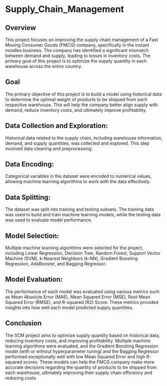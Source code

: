 # Supply_Chain_Management


## Overview
This project focuses on improving the supply chain management of a Fast Moving Consumer Goods (FMCG) company, specifically in the instant noodles business. The company has identified a significant mismatch between demand and supply, leading to losses in inventory costs. The primary goal of this project is to optimize the supply quantity in each warehouse across the entire country.

## Goal
The primary objective of this project is to build a model using historical data to determine the optimal weight of products to be shipped from each respective warehouse. This will help the company better align supply with demand, reduce inventory costs, and ultimately improve profitability.

## Data Collection and Exploration:

Historical data related to the supply chain, including warehouse information, demand, and supply quantities, was collected and explored. This step involved data cleaning and preprocessing.

## Data Encoding:

Categorical variables in the dataset were encoded to numerical values, allowing machine learning algorithms to work with the data effectively.

## Data Splitting:

The dataset was split into training and testing subsets. The training data was used to build and train machine learning models, while the testing data was used to evaluate model performance.

## Model Selection:

Multiple machine learning algorithms were selected for the project, including Linear Regression, Decision Tree, Random Forest, Support Vector Machine (SVM), k-Nearest Neighbors (k-NN), Gradient Boosting Regression, AdaBooster, and Bagging Regressor.

## Model Evaluation:

The performance of each model was evaluated using various metrics such as Mean Absolute Error (MAE), Mean Squared Error (MSE), Root Mean Squared Error (RMSE), and R-squared (R2) Score. These metrics provided insights into how well each model predicted supply quantities.


## Conclusion
The SCM project aims to optimize supply quantity based on historical data, reducing inventory costs, and improving profitability.
Multiple machine learning algorithms were evaluated, and the Gradient Boosting Regression model (with or without hyperparameter tuning) and the Bagging Regressor performed exceptionally well with low Mean Squared Error and high R-squared scores.
These models can help the FMCG company make more accurate decisions regarding the quantity of products to be shipped from each warehouse, ultimately improving their supply chain efficiency and reducing costs.
